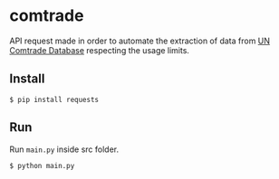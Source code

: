 # comtrade

API request made in order to automate the extraction of data from [UN Comtrade Database](https://comtrade.un.org/data/) respecting the usage limits.

## Install ##

`$ pip install requests`

## Run ##

Run `main.py` inside src folder. 

`$ python main.py`
